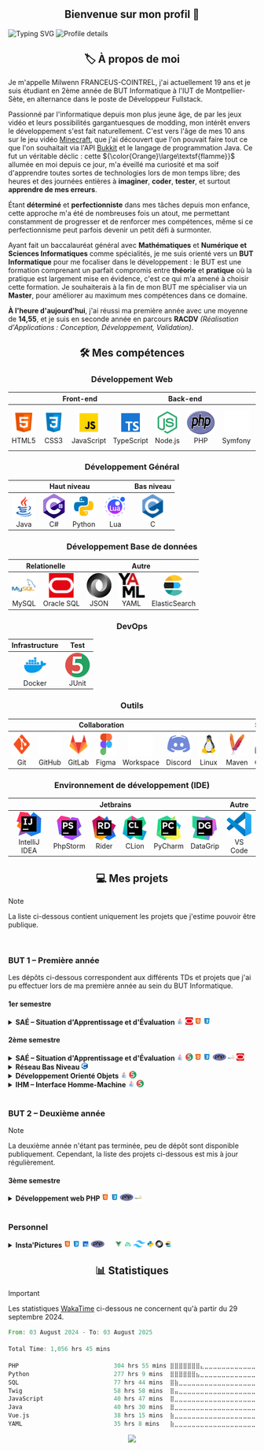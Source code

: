<!-- Welcome Section -->
<h2 align="center">Bienvenue sur mon profil 👋</h2>

![Typing SVG](https://readme-typing-svg.demolab.com?font=JetBrains+Mono&duration=2000&pause=1000&color=21B568&multiline=true&width=435&height=80&lines=%24+whoami;Milwenn+Franceus-Cointrel;19+yo%2C+French+Developer)
![Profile details](https://cardivo.vercel.app/api?name=Milwenn+Franceus-Cointrel&description=Étudiant+en+deuxième+année+de+BUT+Informatique+à+l'IUT+de+Montpellier-Sète,+en+alternance+au+poste+de+Développeur+Fullstack+✨&image=https://avatars.githubusercontent.com/u/38703849&backgroundColor=%23ffffff&pattern=wiggle&opacity=0.1&site=www.jumperboost.fr&github=JumperBoost&linkedin=Milwenn+FRANCEUS--COINTREL)


<!-- About Me Section -->
<h2 align="center">🏷️ À propos de moi</h2>

Je m'appelle Milwenn FRANCEUS-COINTREL, j'ai actuellement 19 ans et je suis étudiant en 2ème année de BUT Informatique à l'IUT de Montpellier-Sète, en alternance dans le poste de Développeur Fullstack.

Passionné par l'informatique depuis mon plus jeune âge, de par les jeux vidéo et leurs possibilités gargantuesques de modding, mon intérêt envers le développement s'est fait naturellement. C'est vers l'âge de mes 10 ans sur le jeu vidéo [Minecraft](https://www.minecraft.net/), que j'ai découvert que l'on pouvait faire tout ce que l'on souhaitait via l'API [Bukkit](https://dev.bukkit.org/) et le langage de programmation Java. Ce fut un véritable déclic : cette ${\color{Orange}\large\textsf{flamme}}\$ allumée en moi depuis ce jour, m'a éveillé ma curiosité et ma soif d'apprendre toutes sortes de technologies lors de mon temps libre; des heures et des journées entières à **imaginer**, **coder**, **tester**, et surtout **apprendre de mes erreurs**.

Étant **déterminé** et **perfectionniste** dans mes tâches depuis mon enfance, cette approche m'a été de nombreuses fois un atout, me permettant constamment de progresser et de renforcer mes compétences, même si ce perfectionnisme peut parfois devenir un petit défi à surmonter.

Ayant fait un baccalauréat général avec **Mathématiques** et **Numérique et Sciences Informatiques** comme spécialités, je me suis orienté vers un **BUT Informatique** pour me focaliser dans le développement : le BUT est une formation comprenant un parfait compromis entre **théorie** et **pratique** où la pratique est largement mise en évidence, c'est ce qui m'a amené à choisir cette formation. Je souhaiterais à la fin de mon BUT me spécialiser via un **Master**, pour améliorer au maximum mes compétences dans ce domaine.

**À l'heure d'aujourd'hui**, j'ai réussi ma première année avec une moyenne de **14,55**, et je suis en seconde année en parcours **RACDV** _(Réalisation d'Applications : Conception, Développement, Validation)_.


<!-- Skills Section -->
<h2 align="center">🛠️ Mes compétences</h2>

<h3 align="center">Développement Web</h3>

<div align="center">
  <table>
    <thead>
      <tr>
        <th align="center" colspan="4">Front-end</th>
        <th align="center" colspan="2">Back-end</th>
        <th align="center" colspan="4">Framework</th>
      </tr>
    </thead>
    <tbody>
      <tr>
        <td align="center">
          <a href="https://developer.mozilla.org/fr/docs/Glossary/HTML5/">
            <img src="resources/language-icons/html5.png" height="50" alt="HTML5"/>
          </a>
          <br>HTML5
        </td>
        <td align="center">
          <a href="https://developer.mozilla.org/fr/docs/Web/CSS/">
            <img src="resources/language-icons/css3.png" height="50" alt="CSS3"/>
          </a>
          <br>&nbspCSS3&nbsp
        </td>
        <td align="center">
          <a href="https://developer.mozilla.org/fr/docs/Web/JavaScript/">
            <img src="resources/language-icons/javascript.gif" height="50" alt="JavaScript"/>
          </a>
          <br>JavaScript
        </td>
        <td align="center">
          <a href="https://www.typescriptlang.org/">
            <img src="resources/language-icons/typescript.svg" height="50" alt="TypeScript"/>
          </a>
          <br>TypeScript
        </td>
        <td align="center">
          <a href="https://nodejs.org/">
            <img src="resources/language-icons/nodejs.png" height="50" alt="Node.js"/>
          </a>
          <br>Node.js
        </td>
        <td align="center">
          <a href="https://www.php.net/">
            <img src="resources/language-icons/php.svg" height="50" alt="PHP"/>
          </a>
          <br>&nbsp&nbsp&nbsp&nbspPHP&nbsp&nbsp&nbsp&nbsp
        </td>
        <td align="center">
          <a href="https://symfony.com/">
            <img src="resources/framework-icons/symfony.svg" height="50" alt="Symfony"/>
          </a>
          <br>Symfony
        </td>
        <td align="center">
          <a href="https://vuejs.org/">
            <img src="resources/framework-icons/vuejs.svg" height="50" alt="Vue.js"/>
          </a>
          <br>Vue.js
        </td>
        <td align="center">
          <a href="https://nuxt.com/">
            <img src="resources/framework-icons/nuxtjs.svg" height="50" alt="Nuxt.js"/>
          </a>
          <br>Nuxt.js
        </td>
        <td align="center">
          <a href="https://tailwindcss.com/">
            <img src="resources/framework-icons/tailwind.svg" height="50" alt="Tailwind CSS"/>
          </a>
          <br>Tailwind CSS
        </td>
      </tr>
    </tbody>
  </table>
</div>

<h3 align="center">Développement Général</h3>

<div align="center">
  <table>
    <thead>
      <tr>
        <th align="center" colspan="4">Haut niveau</th>
        <th align="center" colspan="1">Bas niveau</th>
      </tr>
    </thead>
    <tbody>
      <tr>
        <td align="center">
          <a href="https://www.java.com/">
            <img src="resources/language-icons/java.gif" height="50" alt="Java"/>
          </a>
          <br>&nbsp&nbspJava&nbsp&nbsp
        </td>
        <td align="center">
          <a href="https://learn.microsoft.com/fr-fr/dotnet/csharp/">
            <img src="resources/language-icons/c-sharp.png" height="50" alt="C-Sharp"/>
          </a>
          <br>&nbsp&nbsp&nbspC#&nbsp&nbsp&nbsp
        </td>
        <td align="center">
          <a href="https://www.python.org/">
            <img src="resources/language-icons/python.gif" height="50" alt="Python"/>
          </a>
          <br>Python
        </td>
        <td align="center">
          <a href="https://lua.org/">
            <img src="resources/language-icons/lua.gif" height="50" alt="Lua"/>
          </a>
          <br>&nbsp&nbsp&nbspLua&nbsp&nbsp&nbsp
        </td>
        <td align="center">
          <a href="https://www.learn-c.org/">
            <img src="resources/language-icons/c.png" height="50" alt="C"/>
          </a>
          <br>C
        </td>
      </tr>
    </tbody>
  </table>
</div>

<h3 align="center">Développement Base de données</h3>

<div align="center">
  <table>
    <thead>
      <tr>
        <th align="center" colspan="2">Relationelle</th>
        <th align="center" colspan="3">Autre</th>
      </tr>
    </thead>
    <tbody>
      <tr>
        <td align="center">
          <a href="https://www.mysql.com/">
            <img src="resources/storage-icons/mysql.png" height="50" alt="MySQL"/>
          </a>
          <br>MySQL
        </td>
        <td align="center">
          <a href="https://www.oracle.com/database/">
            <img src="resources/storage-icons/oracle-sql.png" height="50" alt="Oracle-SQL"/>
          </a>
          <br>Oracle SQL
        </td>
        <td align="center">
          <a href="https://www.json.org/">
            <img src="resources/storage-icons/json.png" height="50" alt="JSON"/>
          </a>
          <br>JSON
        </td>
        <td align="center">
          <a href="https://yaml.org/">
            <img src="resources/storage-icons/yaml.png" height="50" alt="YAML"/>
          </a>
          <br>YAML
        </td>
        <td align="center">
          <a href="https://www.elastic.co/elasticsearch">
            <img src="resources/storage-icons/elasticsearch.svg" height="50" alt="ElasticSearch"/>
          </a>
          <br>ElasticSearch
        </td>
      </tr>
    </tbody>
  </table>
</div>

<h3 align="center">DevOps</h3>

<div align="center">
  <table>
    <thead>
      <tr>
        <th align="center" colspan="1">Infrastructure</th>
        <th align="center" colspan="1">Test</th>
      </tr>
    </thead>
    <tbody>
      <tr>
        <td align="center">
          <a href="https://www.docker.com/">
            <img src="resources/devops-icons/docker.svg" height="50" alt="Docker"/>
          </a>
          <br>Docker
        </td>
        <td align="center">
          <a href="https://junit.org/junit5/">
            <img src="resources/devops-icons/junit5.png" height="50" alt="JUnit"/>
          </a>
          <br>JUnit
        </td>
      </tr>
    </tbody>
  </table>
</div>

<h3 align="center">Outils</h3>

<div align="center">
  <table>
    <thead>
      <tr>
        <th align="center" colspan="6">Collaboration</th>
        <th align="center" colspan="5">Service</th>
      </tr>
    </thead>
    <tbody>
      <tr>
        <td align="center">
          <a href="https://git-scm.com/">
            <img src="resources/tool-icons/git.png" height="50" alt="Git"/>
          </a>
          <br>&nbsp&nbsp&nbspGit&nbsp&nbsp&nbsp
        </td>
        <td align="center">
          <a href="https://github.com/">
            <img src="resources/tool-icons/github.png" height="50" alt="GitHub"/>
          </a>
          <br>GitHub
        </td>
        <td align="center">
          <a href="https://gitlab.com/">
            <img src="resources/tool-icons/gitlab.png" height="50" alt="GitLab"/>
          </a>
          <br>GitLab
        </td>
        <td align="center">
          <a href="https://www.figma.com/">
            <img src="resources/tool-icons/figma.gif" height="50" alt="Figma"/>
          </a>
          <br>Figma
        </td>
        <td align="center">
          <a href="https://workspace.google.com/">
            <img src="resources/tool-icons/google.gif" height="50" alt="Google"/>
          </a>
          <br>Workspace
        </td>
        <td align="center">
          <a href="https://discord.com/">
            <img src="resources/tool-icons/discord.gif" height="50" alt="Discord"/>
          </a>
          <br>Discord
        </td>
        <td align="center">
          <a href="https://www.kernel.org/">
            <img src="resources/tool-icons/linux.gif" height="50" alt="Linux"/>
          </a>
          <br>&nbspLinux&nbsp
        </td>
        <td align="center">
          <a href="https://maven.apache.org/">
            <img src="resources/tool-icons/maven.png" height="50" alt="Maven"/>
          </a>
          <br>Maven
        </td>
        <td align="center">
          <a href="https://gradle.org/">
            <img src="resources/tool-icons/gradle.png" height="50" alt="Gradle"/>
          </a>
          <br>Gradle
        </td>
        <td align="center">
          <a href="https://nginx.org/">
            <img src="resources/tool-icons/nginx.png" height="50" alt="Nginx"/>
          </a>
          <br>&nbspNginx&nbsp
        </td>
        <td align="center">
          <a href="https://httpd.apache.org/">
            <img src="resources/tool-icons/apache.png" height="50" alt="Apache"/>
          </a>
          <br>Apache
        </td>
      </tr>
    </tbody>
  </table>
</div>

<h3 align="center">Environnement de développement (IDE)</h3>

<div align="center">
  <table>
    <thead>
      <tr>
        <th align="center" colspan="6">Jetbrains</th>
        <th align="center" colspan="1">Autre</th>
      </tr>
    </thead>
    <tbody>
      <tr>
        <td align="center">
          <a href="https://www.jetbrains.com/fr-fr/idea/">
            <img src="resources/ide-icons/intellij_idea.png" height="50" alt="IntelliJ"/>
          </a>
          <br>IntelliJ IDEA
        </td>
        <td align="center">
          <a href="https://www.jetbrains.com/fr-fr/phpstorm/">
            <img src="resources/ide-icons/phpstorm.png" height="50" alt="PhpStorm"/>
          </a>
          <br>PhpStorm
        </td>
        <td align="center">
          <a href="https://www.jetbrains.com/fr-fr/rider/">
            <img src="resources/ide-icons/rider.png" height="50" alt="Rider"/>
          </a>
          <br>&nbspRider&nbsp
        </td>
        <td align="center">
          <a href="https://www.jetbrains.com/fr-fr/clion/">
            <img src="resources/ide-icons/clion.png" height="50" alt="CLion"/>
          </a>
          <br>&nbspCLion&nbsp
        </td>
        <td align="center">
          <a href="https://www.jetbrains.com/fr-fr/pycharm/">
            <img src="resources/ide-icons/pycharm.png" height="50" alt="PyCharm"/>
          </a>
          <br>PyCharm
        </td>
        <td align="center">
          <a href="https://www.jetbrains.com/fr-fr/datagrip/">
            <img src="resources/ide-icons/datagrip.svg" height="50" alt="DataGrip"/>
          </a>
          <br>DataGrip
        </td>
        <td align="center">
          <a href="https://code.visualstudio.com/">
            <img src="resources/ide-icons/vscode.png" height="50" alt="VSCode"/>
          </a>
          <br>VS Code
        </td>
      </tr>
    </tbody>
  </table>
</div>


<!-- Projects Section -->
<h2 align="center">💻 Mes projets</h2>

> [!NOTE]
> La liste ci-dessous contient uniquement les projets que j'estime pouvoir être publique.

<br>
<h3>BUT 1 – Première année</h3>
Les dépôts ci-dessous correspondent aux différents TDs et projets que j'ai pu effectuer lors de ma première année au sein du BUT Informatique.

<h4>1er semestre</h4>
<details>
  <summary><strong>SAÉ – Situation d'Apprentissage et d'Évaluation
    <img src="resources/language-icons/java.gif" height=15>
    <img src="resources/storage-icons/oracle-sql.png" height=15>
    <img src="resources/language-icons/html5.png" height=15>
    <img src="resources/language-icons/css3.png" height=15>
  </strong></summary>
  <br>
  <div align="center">
    <a href="https://github.com/JumperBoost/A1-SAE1.01"><img src="https://github-readme-stats.vercel.app/api/pin/?username=JumperBoost&locale=fr&repo=A1-SAE1.01" height=90></a>
    <a href="https://github.com/JumperBoost/A1-SAE1.02"><img src="https://github-readme-stats.vercel.app/api/pin/?username=JumperBoost&locale=fr&repo=A1-SAE1.02" height=90></a>
    <a href="https://github.com/JumperBoost/A1-SAE1.04"><img src="https://github-readme-stats.vercel.app/api/pin/?username=JumperBoost&locale=fr&repo=A1-SAE1.04" height=90></a>
    <a href="https://github.com/JumperBoost/A1-SAE1.05"><img src="https://github-readme-stats.vercel.app/api/pin/?username=JumperBoost&locale=fr&repo=A1-SAE1.05" height=90></a>
    <a href="https://github.com/JumperBoost/A1-SAE1.06"><img src="https://github-readme-stats.vercel.app/api/pin/?username=JumperBoost&locale=fr&repo=A1-SAE1.06" height=90></a>
  </div>
</details>

<h4>2ème semestre</h4>
<details>
  <summary><strong>SAÉ – Situation d'Apprentissage et d'Évaluation
    <img src="resources/language-icons/java.gif" height=15>
    <img src="resources/devops-icons/junit5.png" height=15>
    <img src="resources/language-icons/html5.png" height=15>
    <img src="resources/language-icons/css3.png" height=15>
    <img src="resources/language-icons/php.svg" height=15>
    <img src="resources/storage-icons/mysql.png" height=15>
    <img src="resources/storage-icons/oracle-sql.png" height=15>
  </strong></summary>
  <div align="center">
    <h5>SAÉ Trains (SAÉ 2.01/2.02)</h5>
    <a href="https://github.com/JumperBoost/A1-SAETrains-Phase1"><img src="https://github-readme-stats.vercel.app/api/pin/?username=JumperBoost&locale=fr&repo=A1-SAETrains-Phase1" height=90></a>
    <a href="https://github.com/JumperBoost/A1-SAETrains-Phase2"><img src="https://github-readme-stats.vercel.app/api/pin/?username=JumperBoost&locale=fr&repo=A1-SAETrains-Phase2" height=90></a>
    <a href="https://github.com/JumperBoost/A1-SAETrains-Phase3"><img src="https://github-readme-stats.vercel.app/api/pin/?username=JumperBoost&locale=fr&repo=A1-SAETrains-Phase3" height=90></a>
    <br>
    <a href="https://github.com/JumperBoost/A1-SAE2.03"><img src="https://github-readme-stats.vercel.app/api/pin/?username=JumperBoost&locale=fr&repo=A1-SAE2.03" height=90></a>
    <a href="https://github.com/JumperBoost/A1-SAE2.04"><img src="https://github-readme-stats.vercel.app/api/pin/?username=JumperBoost&locale=fr&repo=A1-SAE2.04" height=90></a>
  </div>
</details>
<details>
  <summary><strong>Réseau Bas Niveau 
    <img src="resources/language-icons/c.png" height=15>
  </strong></summary>
  <br>
  <div align="center">
    <a href="https://github.com/JumperBoost/A1-ReseauBasNiveau-TD1"><img src="https://github-readme-stats.vercel.app/api/pin/?username=JumperBoost&locale=fr&repo=A1-ReseauBasNiveau-TD1" height=90></a>
    <a href="https://github.com/JumperBoost/A1-ReseauBasNiveau-TD2"><img src="https://github-readme-stats.vercel.app/api/pin/?username=JumperBoost&locale=fr&repo=A1-ReseauBasNiveau-TD2" height=90></a>
    <a href="https://github.com/JumperBoost/A1-ReseauBasNiveau-TD3"><img src="https://github-readme-stats.vercel.app/api/pin/?username=JumperBoost&locale=fr&repo=A1-ReseauBasNiveau-TD3" height=90></a>
    <a href="https://github.com/JumperBoost/A1-ReseauBasNiveau-TD4"><img src="https://github-readme-stats.vercel.app/api/pin/?username=JumperBoost&locale=fr&repo=A1-ReseauBasNiveau-TD4" height=90></a>
    <a href="https://github.com/JumperBoost/A1-ReseauBasNiveau-TD5"><img src="https://github-readme-stats.vercel.app/api/pin/?username=JumperBoost&locale=fr&repo=A1-ReseauBasNiveau-TD5" height=90></a>
  </div>
</details>
<details>
  <summary><strong>Développement Orienté Objets
    <img src="resources/language-icons/java.gif" height=15>
    <img src="resources/devops-icons/junit5.png" height=15>
  </strong></summary>
  <br>
  <div align="center">
    <a href="https://github.com/JumperBoost/A1-DevObjets-TP1"><img src="https://github-readme-stats.vercel.app/api/pin/?username=JumperBoost&locale=fr&repo=A1-DevObjets-TP1" height=90></a>
    <a href="https://github.com/JumperBoost/A1-DevObjets-TP2"><img src="https://github-readme-stats.vercel.app/api/pin/?username=JumperBoost&locale=fr&repo=A1-DevObjets-TP2" height=90></a>
    <a href="https://github.com/JumperBoost/A1-DevObjets-TP3"><img src="https://github-readme-stats.vercel.app/api/pin/?username=JumperBoost&locale=fr&repo=A1-DevObjets-TP3" height=90></a>
    <a href="https://github.com/JumperBoost/A1-DevObjets-TP4"><img src="https://github-readme-stats.vercel.app/api/pin/?username=JumperBoost&locale=fr&repo=A1-DevObjets-TP4" height=90></a>
    <a href="https://github.com/JumperBoost/A1-DevObjets-TP5"><img src="https://github-readme-stats.vercel.app/api/pin/?username=JumperBoost&locale=fr&repo=A1-DevObjets-TP5" height=90></a>
    <a href="https://github.com/JumperBoost/A1-DevObjets-TP6"><img src="https://github-readme-stats.vercel.app/api/pin/?username=JumperBoost&locale=fr&repo=A1-DevObjets-TP6" height=90></a>
    <a href="https://github.com/JumperBoost/A1-DevObjets-TP7"><img src="https://github-readme-stats.vercel.app/api/pin/?username=JumperBoost&locale=fr&repo=A1-DevObjets-TP7" height=90></a>
    <a href="https://github.com/JumperBoost/A1-DevObjets-TP8"><img src="https://github-readme-stats.vercel.app/api/pin/?username=JumperBoost&locale=fr&repo=A1-DevObjets-TP8" height=90></a>
    <a href="https://github.com/JumperBoost/A1-DevObjets-TP9"><img src="https://github-readme-stats.vercel.app/api/pin/?username=JumperBoost&locale=fr&repo=A1-DevObjets-TP9" height=90></a>
    <a href="https://github.com/JumperBoost/A1-DevObjets-TP10"><img src="https://github-readme-stats.vercel.app/api/pin/?username=JumperBoost&locale=fr&repo=A1-DevObjets-TP10" height=90></a>
  </div>
</details>
<details>
  <summary><strong>IHM – Interface Homme-Machine
    <img src="resources/language-icons/java.gif" height=15>
    <img src="resources/devops-icons/junit5.png" height=15>
  </strong></summary>
  <br>
  <div align="center">
    <a href="https://github.com/JumperBoost/A1-IHM-TP1"><img src="https://github-readme-stats.vercel.app/api/pin/?username=JumperBoost&locale=fr&repo=A1-IHM-TP1" height=90></a>
    <a href="https://github.com/JumperBoost/A1-IHM-TP2"><img src="https://github-readme-stats.vercel.app/api/pin/?username=JumperBoost&locale=fr&repo=A1-IHM-TP2" height=90></a>
    <a href="https://github.com/JumperBoost/A1-IHM-TP3"><img src="https://github-readme-stats.vercel.app/api/pin/?username=JumperBoost&locale=fr&repo=A1-IHM-TP3" height=90></a>
  </div>
</details>
<br>
<h3>BUT 2 – Deuxième année</h3>

> [!NOTE] 
> La deuxième année n'étant pas terminée, peu de dépôt sont disponible publiquement. Cependant, la liste des projets ci-dessous est mis à jour régulièrement.

<h4>3ème semestre</h4>
<details>
  <summary><strong>Développement web PHP
    <img src="resources/language-icons/html5.png" height=15>
    <img src="resources/language-icons/css3.png" height=15>
    <img src="resources/language-icons/php.svg" height=15>
    <img src="resources/storage-icons/mysql.png" height=15>
  </strong></summary> 
  <br>
  <a href="https://github.com/JumperBoost/A2-DevWeb-TDs"><img src="https://github-readme-stats.vercel.app/api/pin/?username=JumperBoost&locale=fr&repo=A2-DevWeb-TDs" height=110></a>
</details>

<br>
<h3>Personnel</h3>
<details>
  <summary><strong>Insta'Pictures
    <img src="resources/language-icons/html5.png" height=15>
    <img src="resources/language-icons/css3.png" height=15>
    <img src="resources/language-icons/typescript.svg" height=15>
    <img src="resources/language-icons/php.svg" height=15>
    <img src="resources/framework-icons/symfony.svg" height=15>
    <img src="resources/framework-icons/vuejs.svg" height=15>
    <img src="resources/framework-icons/nuxtjs.svg" height=15>
    <img src="resources/framework-icons/tailwind.svg" height=15>
    <img src="resources/language-icons/python.gif" height=15>
    <img src="resources/storage-icons/json.png" height=15>
    <img src="resources/storage-icons/elasticsearch.svg" height=15>
  </strong></summary> 
  <br>
  <a href="https://github.com/JumperBoost/InstaPictures-Frontend"><img src="https://github-readme-stats.vercel.app/api/pin/?username=JumperBoost&locale=fr&repo=InstaPictures-Frontend" height=110></a>
  <a href="https://github.com/JumperBoost/InstaPictures-Backend"><img src="https://github-readme-stats.vercel.app/api/pin/?username=JumperBoost&locale=fr&repo=InstaPictures-Backend" height=110></a>
</details>

<h2 align="center">📊 Statistiques</h2>
  
> [!IMPORTANT]
> Les statistiques [WakaTime](https://wakatime.com/@JumperBoost) ci-dessous ne concernent qu'à partir du 29 septembre 2024.

<div>
  <!--START_SECTION:waka-->

```rust
From: 03 August 2024 - To: 03 August 2025

Total Time: 1,056 hrs 45 mins

PHP                           304 hrs 55 mins ⣿⣿⣿⣿⣿⣿⣿⣄⣀⣀⣀⣀⣀⣀⣀⣀⣀⣀⣀⣀⣀⣀⣀⣀⣀   28.86 %
Python                        277 hrs 9 mins  ⣿⣿⣿⣿⣿⣿⣦⣀⣀⣀⣀⣀⣀⣀⣀⣀⣀⣀⣀⣀⣀⣀⣀⣀⣀   26.23 %
SQL                           77 hrs 44 mins  ⣿⣷⣀⣀⣀⣀⣀⣀⣀⣀⣀⣀⣀⣀⣀⣀⣀⣀⣀⣀⣀⣀⣀⣀⣀   07.36 %
Twig                          58 hrs 58 mins  ⣿⣤⣀⣀⣀⣀⣀⣀⣀⣀⣀⣀⣀⣀⣀⣀⣀⣀⣀⣀⣀⣀⣀⣀⣀   05.58 %
JavaScript                    40 hrs 47 mins  ⣿⣀⣀⣀⣀⣀⣀⣀⣀⣀⣀⣀⣀⣀⣀⣀⣀⣀⣀⣀⣀⣀⣀⣀⣀   03.86 %
Java                          40 hrs 30 mins  ⣿⣀⣀⣀⣀⣀⣀⣀⣀⣀⣀⣀⣀⣀⣀⣀⣀⣀⣀⣀⣀⣀⣀⣀⣀   03.83 %
Vue.js                        38 hrs 15 mins  ⣷⣀⣀⣀⣀⣀⣀⣀⣀⣀⣀⣀⣀⣀⣀⣀⣀⣀⣀⣀⣀⣀⣀⣀⣀   03.62 %
YAML                          35 hrs 8 mins   ⣷⣀⣀⣀⣀⣀⣀⣀⣀⣀⣀⣀⣀⣀⣀⣀⣀⣀⣀⣀⣀⣀⣀⣀⣀   03.33 %
```

<!--END_SECTION:waka-->
  <div align="center">
    <a href="https://github.com/JumperBoost?tab=repositories"><img src="https://github-readme-stats.vercel.app/api/top-langs/?username=JumperBoost&locale=fr&layout=compact&langs_count=8"></a>
  </div>
</div>

<!--
**JumperBoost/JumperBoost** is a ✨ _special_ ✨ repository because its `README.md` (this file) appears on your GitHub profile.

Here are some ideas to get you started:

- 🔭 I’m currently working on ...
- 🌱 I’m currently learning ...
- 👯 I’m looking to collaborate on ...
- 🤔 I’m looking for help with ...
- 💬 Ask me about ...
- 📫 How to reach me: ...
- 😄 Pronouns: ...
- ⚡ Fun fact: ...
-->
